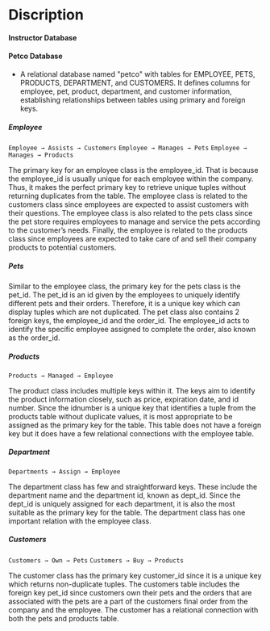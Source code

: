 # Discription
#### Instructor Database

#### Petco Database
- A relational database named "petco" with tables for EMPLOYEE, PETS, PRODUCTS, DEPARTMENT, and CUSTOMERS. It defines columns for employee, pet, product, department, and customer information, establishing relationships between tables using primary and foreign keys.

##### Employee
`Employee → Assists → Customers`
`Employee → Manages → Pets`
`Employee → Manages → Products`

The primary key for an employee class is the employee_id. That is because the employee_id is usually unique for each employee within the company. Thus, it makes the perfect primary key to retrieve unique tuples without returning duplicates from the table. The employee class is related to the customers class since employees are expected to assist customers with their questions. The employee class is also related to the pets class since the pet store requires employees to manage and service the pets according to the customer’s needs. Finally, the employee is related to the products class since employees are expected to take care of and sell their company products to potential customers.



##### Pets
Similar to the employee class, the primary key for the pets class is the pet_id. The pet_id is an id given by the employees to uniquely identify different pets and their orders. Therefore, it is a unique key which can display tuples which are not duplicated. The pet class also contains 2 foreign keys, the employee_id and the order_id. The employee_id acts to identify the specific employee assigned to complete the order, also known as the order_id.

##### Products
`Products → Managed → Employee`

The product class includes multiple keys within it. The keys aim to identify the product information closely, such as price, expiration date, and id number. Since the idnumber is a unique key that identifies a tuple from the products table without duplicate values, it is most appropriate to be assigned as the primary key for the table. This table does not have a foreign key but it does have a few relational connections with the employee table.

##### Department
`Departments → Assign → Employee`

The department class has few and straightforward keys. These include the department name and the department id, known as dept_id. Since the dept_id is uniquely assigned for each department, it is also the most suitable as the primary key for the table. The department class has one important relation with the employee class.

##### Customers
`Customers → Own → Pets`
`Customers → Buy → Products`

The customer class has the primary key customer_id since it is a unique key which returns non-duplicate tuples. The customers table includes the foreign key pet_id since customers own their pets and the orders that are associated with the pets are a part of the customers final order from the company and the employee. The customer has a relational connection with both the pets and products table.
